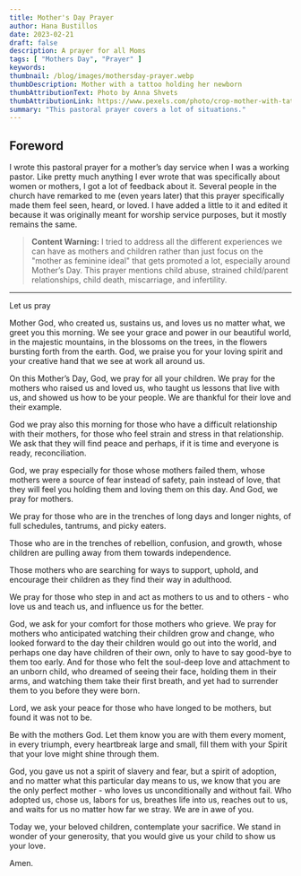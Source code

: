 ```yaml
---
title: Mother's Day Prayer
author: Hana Bustillos
date: 2023-02-21
draft: false
description: A prayer for all Moms
tags: [ "Mothers Day", "Prayer" ]
keywords: 
thumbnail: /blog/images/mothersday-prayer.webp
thumbDescription: Mother with a tattoo holding her newborn
thumbAttributionText: Photo by Anna Shvets
thumbAttributionLink: https://www.pexels.com/photo/crop-mother-with-tattoo-patting-head-of-newborn-while-hugging-toddler-in-room-3845262/
summary: "This pastoral prayer covers a lot of situations."
---
```



## Foreword


I wrote this pastoral prayer for a mother’s day service when I was a working pastor.  Like pretty much anything I ever wrote that was specifically about women or mothers, I got a lot of feedback about it.  Several people in the church have remarked to me (even years later) that this prayer specifically made them feel seen, heard, or loved.  I have added a little to it and edited it because it was originally meant for worship service purposes, but it mostly remains the same.


>**Content Warning:**  I tried to address all the different experiences we can have as mothers and children rather than just focus on the "mother as feminine ideal" that gets promoted a lot, especially around Mother’s Day.  This prayer mentions child abuse, strained child/parent relationships, child death, miscarriage, and infertility.


---


Let us pray


Mother God, who created us, sustains us, and loves us no matter what, we greet you this morning.  We see your grace and power in our beautiful world, in the majestic mountains, in the blossoms on the trees, in the flowers bursting forth from the earth.  God, we praise you for your loving spirit and your creative hand that we see at work all around us.


On this Mother’s Day, God, we pray for all your children.  We pray for the mothers who raised us and loved us, who taught us lessons that live with us, and showed us how to be your people.  We are thankful for their love and their example.


God we pray also this morning for those who have a difficult relationship with their mothers, for those who feel strain and stress in that relationship.  We ask that they will find peace and perhaps, if it is time and everyone is ready, reconciliation.  


God, we pray especially for those whose mothers failed them, whose mothers were a source of fear instead of safety, pain instead of love, that they will feel you holding them and loving them on this day.
And God, we pray for mothers.  


We pray for those who are in the trenches of long days and longer nights, of full schedules, tantrums, and picky eaters.  


Those who are in the trenches of rebellion, confusion, and growth, whose children are pulling away from them towards independence.  


Those mothers who are searching for ways to support, uphold, and encourage their children as they find their way in adulthood.  


We pray for those who step in and act as mothers to us and to others - who love us and teach us, and influence us for the better.


God, we ask for your comfort for those mothers who grieve.  We pray for mothers who anticipated watching their children grow and change, who looked forward to the day their children would go out into the world,  and perhaps one day have children of their own, only to have to say good-bye to them too early.  And for those who felt the soul-deep love and attachment to an unborn child, who dreamed of seeing their face, holding them in their arms, and watching them take their first breath, and yet had to surrender them to you before they were born.  


Lord, we ask your peace for those who have longed to be mothers, but found it was not to be.


Be with the mothers God.  Let them know you are with them every moment, in every triumph, every heartbreak large and small, fill them with your Spirit that your love might shine through them.


God, you gave us not a spirit of slavery and fear, but a spirit of adoption, and no matter what this particular day means to us, we know that you are the only perfect mother - who loves us unconditionally and without fail.  Who adopted us, chose us, labors for us, breathes life into us, reaches out to us, and waits for us no matter how far we stray.  We are in awe of you.  


Today we, your beloved children, contemplate your sacrifice.  We stand in wonder of your generosity, that you would give us your child to show us your love.


Amen.  